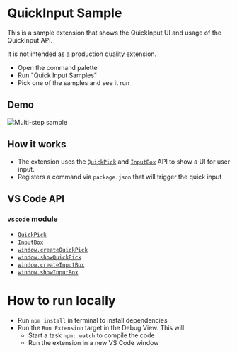 # QuickInput Sample

This is a sample extension that shows the QuickInput UI and usage of the
QuickInput API.

It is not intended as a production quality extension.

-   Open the command palette
-   Run "Quick Input Samples"
-   Pick one of the samples and see it run

## Demo

![Multi-step sample](https://raw.githubusercontent.com/Microsoft/vscode-extension-samples/main/quickinput-sample/preview.gif)

## How it works

-   The extension uses the
    [`QuickPick`](https://code.visualstudio.com/api/references/vscode-api#QuickPick)
    and
    [`InputBox`](https://code.visualstudio.com/api/references/vscode-api#InputBox)
    API to show a UI for user input.
-   Registers a command via `package.json` that will trigger the quick input

## VS Code API

### `vscode` module

-   [`QuickPick`](https://code.visualstudio.com/api/references/vscode-api#QuickPick)
-   [`InputBox`](https://code.visualstudio.com/api/references/vscode-api#InputBox)
-   [`window.createQuickPick`](https://code.visualstudio.com/api/references/vscode-api#window.createQuickPick)
-   [`window.showQuickPick`](https://code.visualstudio.com/api/references/vscode-api#window.showQuickPick)
-   [`window.createInputBox`](https://code.visualstudio.com/api/references/vscode-api#window.createInputBox)
-   [`window.showInputBox`](https://code.visualstudio.com/api/references/vscode-api#window.showInputBox)

# How to run locally

-   Run `npm install` in terminal to install dependencies
-   Run the `Run Extension` target in the Debug View. This will:
    -   Start a task `npm: watch` to compile the code
    -   Run the extension in a new VS Code window
